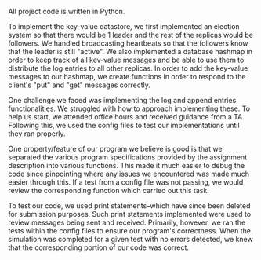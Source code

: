All project code is written in Python.

To implement the key-value datastore, we first implemented an election system so that there would be 1 leader and the rest of the replicas would be followers. We handled broadcasting heartbeats so that the followers know that the leader is still "active". We also implemented a database hashmap in order to keep track of all kev-value messages and be able to use them to distribute the log entries to all other replicas. In order to add the key-value messages to our hashmap, we create functions in order to respond to the client's "put" and "get" messages correctly. 

One challenge we faced was implementing the log and append entries functionalities. We struggled with how to approach implementing these. To help us start, we attended office hours and received guidance from a TA. Following this, we used the config files to test our implementations until they ran properly. 

One property/feature of our program we believe is good is that we separated the various program specifications provided by the assignment description into various functions. This made it much easier to debug the code since pinpointing where any issues we encountered was made much easier through this. If a test from a config file was not passing, we would review the corresponding function which carried out this task.   

To test our code, we used print statements–which have since been deleted for submission purposes. Such print statements implemented were used to review messages being sent and received. Primarily, however, we ran the tests within the config files to ensure our program's correctness. When the simulation was completed for a given test with no errors detected, we knew that the corresponding portion of our code was correct.
